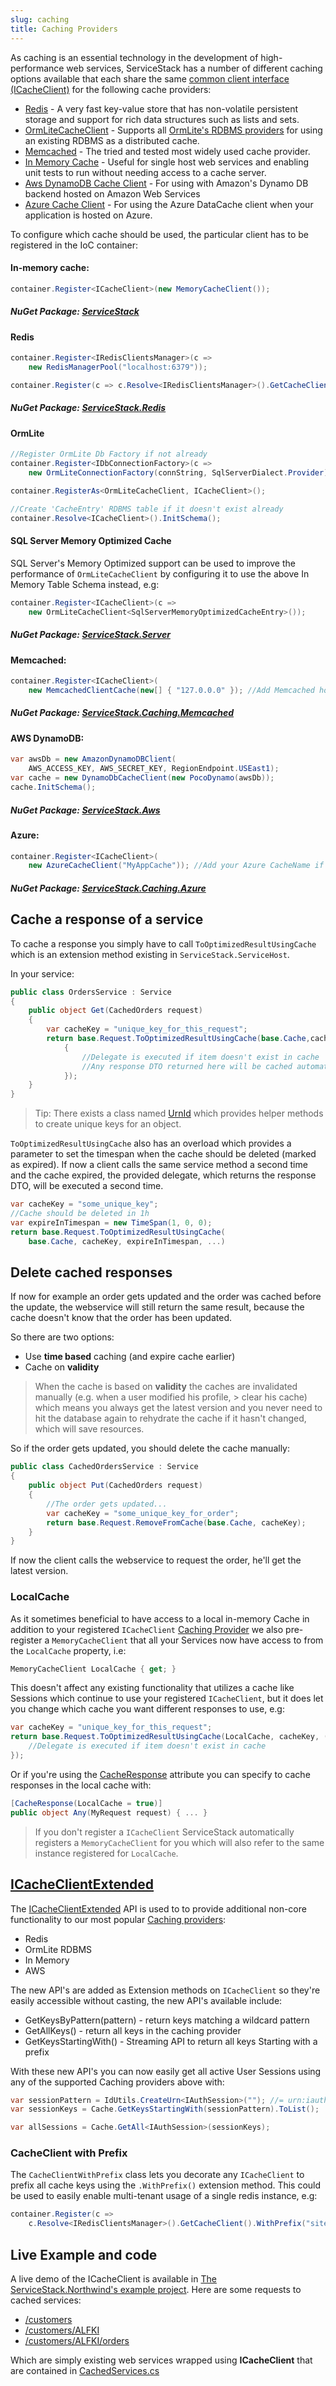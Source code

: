 ```yaml
---
slug: caching
title: Caching Providers
---
```


As caching is an essential technology in the development of high-performance web services, ServiceStack has a number of different caching options available that each share the same
[common client interface (ICacheClient)](https://github.com/ServiceStack/ServiceStack/blob/master/src/ServiceStack.Interfaces/Caching/ICacheClient.cs)
for the following cache providers:

  * [Redis](https://github.com/ServiceStack/ServiceStack.Redis) - A very fast key-value store that has  non-volatile persistent storage and support for rich data structures such as lists and sets.
  * [OrmLiteCacheClient](https://www.nuget.org/packages/ServiceStack.Server) - Supports all [OrmLite's RDBMS providers](https://github.com/ServiceStack/ServiceStack.OrmLite/#download) for using an existing RDBMS as a distributed cache.
  * [Memcached](https://nuget.org/packages/ServiceStack.Caching.Memcached) - The tried and tested most widely used cache provider.
  * [In Memory Cache](https://github.com/ServiceStack/ServiceStack/blob/master/src/ServiceStack/Caching/MemoryCacheClient.cs) - Useful for single host web services and enabling unit tests to run without needing access to a cache server.
  * [Aws DynamoDB Cache Client](https://www.nuget.org/packages/ServiceStack.Aws/) - For using with Amazon's Dynamo DB backend hosted on Amazon Web Services
  * [Azure Cache Client](https://nuget.org/packages/ServiceStack.Caching.Azure) - For using the Azure DataCache client when your application is hosted on Azure.

To configure which cache should be used, the particular client has to be registered in the IoC container:

#### In-memory cache:
```csharp 
container.Register<ICacheClient>(new MemoryCacheClient());
```

##### NuGet Package: [ServiceStack](http://www.nuget.org/packages/ServiceStack)

#### Redis

```csharp 
container.Register<IRedisClientsManager>(c => 
    new RedisManagerPool("localhost:6379"));

container.Register(c => c.Resolve<IRedisClientsManager>().GetCacheClient());
```

##### NuGet Package: [ServiceStack.Redis](http://www.nuget.org/packages/ServiceStack.Redis)

#### OrmLite

```csharp 
//Register OrmLite Db Factory if not already
container.Register<IDbConnectionFactory>(c => 
    new OrmLiteConnectionFactory(connString, SqlServerDialect.Provider)); 

container.RegisterAs<OrmLiteCacheClient, ICacheClient>();

//Create 'CacheEntry' RDBMS table if it doesn't exist already
container.Resolve<ICacheClient>().InitSchema(); 
``` 

#### SQL Server Memory Optimized Cache

SQL Server's Memory Optimized support can be used to improve the performance of `OrmLiteCacheClient` 
by configuring it to use the above In Memory Table Schema instead, e.g:

```csharp
container.Register<ICacheClient>(c => 
    new OrmLiteCacheClient<SqlServerMemoryOptimizedCacheEntry>());
```

##### NuGet Package: [ServiceStack.Server](http://www.nuget.org/packages/ServiceStack.Server)

#### Memcached:
```csharp 
container.Register<ICacheClient>(
    new MemcachedClientCache(new[] { "127.0.0.0" }); //Add Memcached hosts
```

##### NuGet Package: [ServiceStack.Caching.Memcached](http://www.nuget.org/packages/ServiceStack.Caching.Memcached)

#### AWS DynamoDB:

```csharp
var awsDb = new AmazonDynamoDBClient(
    AWS_ACCESS_KEY, AWS_SECRET_KEY, RegionEndpoint.USEast1);
var cache = new DynamoDbCacheClient(new PocoDynamo(awsDb));
cache.InitSchema();
```
##### NuGet Package: [ServiceStack.Aws](http://www.nuget.org/packages/ServiceStack.Aws)

#### Azure:
```csharp 
container.Register<ICacheClient>(
    new AzureCacheClient("MyAppCache")); //Add your Azure CacheName if any
```

##### NuGet Package: [ServiceStack.Caching.Azure](http://www.nuget.org/packages/ServiceStack.Caching.Azure)

## Cache a response of a service

To cache a response you simply have to call `ToOptimizedResultUsingCache` which is an extension method existing in `ServiceStack.ServiceHost`.

In your service:

```csharp
public class OrdersService : Service
{
    public object Get(CachedOrders request)
    {
        var cacheKey = "unique_key_for_this_request";
        return base.Request.ToOptimizedResultUsingCache(base.Cache,cacheKey,()=> 
            {
                //Delegate is executed if item doesn't exist in cache 
                //Any response DTO returned here will be cached automatically
            });
    }
}
```

> Tip: There exists a class named [UrnId](https://github.com/ServiceStack/ServiceStack/blob/master/src/ServiceStack.Common/UrnId.cs) which provides helper methods to create unique keys for an object.

`ToOptimizedResultUsingCache` also has an overload which provides a parameter to set the timespan when the cache should be deleted (marked as expired). If now a client calls the same service method a second time and the cache expired, the provided delegate, which returns the response DTO, will be executed a second time.

```csharp
var cacheKey = "some_unique_key";
//Cache should be deleted in 1h
var expireInTimespan = new TimeSpan(1, 0, 0);
return base.Request.ToOptimizedResultUsingCache(
    base.Cache, cacheKey, expireInTimespan, ...)
```

## Delete cached responses

If now for example an order gets updated and the order was cached before the update, the webservice will still return the same result, because the cache doesn't know that the order has been updated.

So there are two options:

- Use **time based** caching (and expire cache earlier)
- Cache on **validity** 

> When the cache is based on **validity** the caches are invalidated manually (e.g. when a user modified his profile, > clear his cache) which means you always get the latest version and you never need to hit the database again to rehydrate the cache if it hasn't changed, which will save resources.

So if the order gets updated, you should delete the cache manually:

```csharp
public class CachedOrdersService : Service
{
    public object Put(CachedOrders request)
    {
        //The order gets updated...
        var cacheKey = "some_unique_key_for_order";
        return base.Request.RemoveFromCache(base.Cache, cacheKey);
    }
}
```

If now the client calls the webservice to request the order, he'll get the latest version.

### LocalCache 

As it sometimes beneficial to have access to a local in-memory Cache in addition to your registered `ICacheClient` 
[Caching Provider](/caching) we also pre-register a `MemoryCacheClient` that all your Services now have access to from the `LocalCache` 
property, i.e:

```csharp
MemoryCacheClient LocalCache { get; }
```

This doesn't affect any existing functionality that utilizes a cache like Sessions which continue to use
your registered `ICacheClient`, but it does let you change which cache you want different responses to use, e.g: 

```csharp
var cacheKey = "unique_key_for_this_request";
return base.Request.ToOptimizedResultUsingCache(LocalCache, cacheKey, () => {
    //Delegate is executed if item doesn't exist in cache 
});
```

Or if you're using the [CacheResponse](/cacheresponse-attribute) attribute you can specify to cache responses in the local cache with:

```csharp
[CacheResponse(LocalCache = true)]
public object Any(MyRequest request) { ... }
```

> If you don't register a `ICacheClient` ServiceStack automatically registers a `MemoryCacheClient` for you 
which will also refer to the same instance registered for `LocalCache`.

## [ICacheClientExtended](https://github.com/ServiceStack/ServiceStack/blob/master/src/ServiceStack.Interfaces/Caching/ICacheClientExtended.cs)

The [ICacheClientExtended](https://github.com/ServiceStack/ServiceStack/blob/master/src/ServiceStack.Interfaces/Caching/ICacheClientExtended.cs)
API is used to to provide additional non-core functionality to our most popular 
[Caching providers](/caching):

 - Redis
 - OrmLite RDBMS
 - In Memory
 - AWS
 
The new API's are added as Extension methods on `ICacheClient` so they're easily accessible without casting, the new API's available include: 
  
  - GetKeysByPattern(pattern) - return keys matching a wildcard pattern
  - GetAllKeys() - return all keys in the caching provider
  - GetKeysStartingWith() - Streaming API to return all keys Starting with a prefix

With these new API's you can now easily get all active User Sessions using any of the supported Caching providers above with:

```csharp
var sessionPattern = IdUtils.CreateUrn<IAuthSession>(""); //= urn:iauthsession:
var sessionKeys = Cache.GetKeysStartingWith(sessionPattern).ToList();

var allSessions = Cache.GetAll<IAuthSession>(sessionKeys);
```

### CacheClient with Prefix

The `CacheClientWithPrefix` class lets you decorate any `ICacheClient` to prefix all cache keys using the `.WithPrefix()` extension method. This could be used to easily enable multi-tenant usage of a single redis instance, e.g:

```csharp
container.Register(c => 
    c.Resolve<IRedisClientsManager>().GetCacheClient().WithPrefix("site1"));
```

## Live Example and code

A live demo of the ICacheClient is available in [The ServiceStack.Northwind's example project](http://northwind.servicestack.net/). Here are some requests to cached services:

  * [/customers](http://northwind.servicestack.net/cached/customers)
  * [/customers/ALFKI](http://northwind.servicestack.net/cached/customers/ALFKI)
  * [/customers/ALFKI/orders](http://northwind.servicestack.net/cached/customers/ALFKI/orders)

Which are simply existing web services wrapped using **ICacheClient** that are contained in [CachedServices.cs](https://github.com/ServiceStack/ServiceStack.Examples/blob/master/src/ServiceStack.Northwind/ServiceStack.Northwind.ServiceInterface/CachedServices.cs)